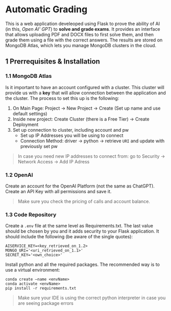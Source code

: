# Automatic Grading

This is a web application develeoped using Flask to prove the ability of AI (in this, *Open AI' GPT*) to **solve and grade exams**. It provides an interface that allows uploading PDF and DOCX
files to first solve them, and then grade them using a file with the correct answers. The results are stored on MongoDB Atlas, which lets you manage MongoDB clusters in the cloud.

## 1 Prerrequisites & Installation

### 1.1 MongoDB Atlas

Is it important to have an account configured with a cluster. This cluster will provide us with a **key** that will allow connection between the application and the cluster. The process to
set this up is the following:
1. On Main Page: Project -> New Project -> Create (Set up name and use default settings)
2. Inside new project: Create Cluster (there is a Free Tier) -> Create Deployment
3. Set up connection to cluster, including account and pw
   * Set up IP Addresses you will be using to connect
   * Connection Method: driver -> python -> retrieve `URI` and update with previously set pw

> In case you need new IP addresses to connect from: go to Security -> Network Access -> Add IP Adress

### 1.2 OpenAI

Create an account for the OpenAI Platform (not the same as ChatGPT). Create an API Key with all permissions and save it. 

> Make sure you check the pricing of calls and account balance.

### 1.3 Code Repository

Create a `.env` file at the same level as Requirements.txt. The last value should be chosen by you and it adds security to your Flask application. It should include the following (be aware of the single quotes):

```.env
AISERVICE_KEY=<key_retrieved_on_1.2>
MONGO_URI='<uri_retrieved_on_1.1>'
SECRET_KEY='<own_choice>'
```

Install python and all the required packages. The recommended way is to use a virtual environment:

```shell
conda create –name <envName>
conda activate <envName>
pip install -r requirements.txt
```
  
> Make sure your IDE is using the correct python interpreter in case you are seeing package errors


